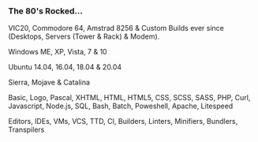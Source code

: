 ### The 80's Rocked...

VIC20, Commodore 64, Amstrad 8256 & Custom Builds ever since (Desktops, Servers (Tower & Rack) & Modem).

Windows ME, XP, Vista, 7 & 10

Ubuntu 14.04, 16.04, 18.04 & 20.04

Sierra, Mojave & Catalina

Basic, Logo, Pascal, XHTML, HTML, HTML5, CSS, SCSS, SASS, PHP, Curl, Javascript, Node.js, SQL, Bash, Batch, Poweshell, Apache, Litespeed 

Editors, IDEs, VMs, VCS, TTD, CI, Builders, Linters, Minifiers, Bundlers, Transpilers 
